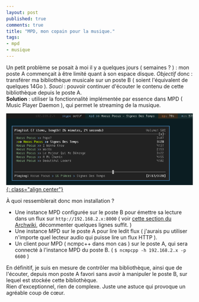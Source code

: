 ```yaml
---
layout: post
published: true
comments: true
title: "MPD, mon copain pour la musique."
tags:
- mpd
- musique
---
```

Un petit problème se posait à moi il y a quelques jours ( semaines ? ) : mon poste A commençait à être limité quant à son espace disque. *Objectif* donc : transférer ma bibliothèque musicale sur un poste B ( soient l'équivalent de quelques 14Go ). *Souci* : pouvoir continuer d'écouter le contenu de cette bibliothèque depuis le poste A.  
**Solution** : utiliser la fonctionnalité implémentée par essence dans MPD ( Music Player Daemon ), qui permet le streaming de la musique.

[![NCMPC++ personnel](/images/mpd/ncmpcpp.png){: class="align center"}](/images/mpd/ncmpcpp.png)

À quoi ressemblerait donc mon installation ?
* Une instance MPD configurée sur le poste B pour émettre sa lecture dans un flux sur `http://192.168.2.x:8000` ( voir [cette section du Archwiki](https://wiki.archlinux.org/index.php/MPD/Tips_and_Tricks#HTTP_Streaming), décommenter quelques lignes suffit. )
* Une instance MPD sur le poste A pour lire ledit flux ( j'aurais pu utiliser n'importe quel lecteur audio qui puisse lire un flux HTTP ).
* Un client pour MPD ( ncmpc++ dans mon cas ) sur le poste A, qui sera connecté à l'instance MPD du poste B. ( `$ ncmpcpp -h 192.168.2.x -p 6600` )

En définitif, je suis en mesure de contrôler ma bibliothèque, ainsi que de l'écouter, depuis mon poste A favori sans avoir à manipuler le poste B, sur lequel est stockée cette bibliothèque.  
Rien d'exceptionnel, rien de complexe. Juste une astuce qui provoque un agréable coup de cœur.
